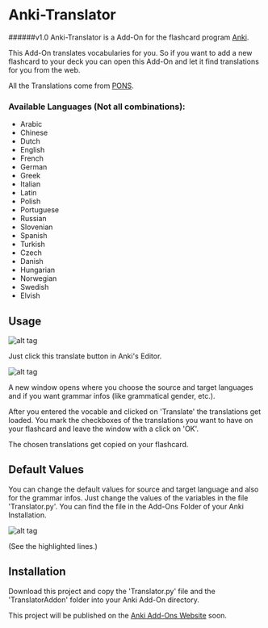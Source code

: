 # Anki-Translator
######v1.0
Anki-Translator is a Add-On for the flashcard program [Anki](http://ankisrs.net/).

This Add-On translates vocabularies for you. So if you want to add a new flashcard to your deck you can open this Add-On 
and let it find translations for you from the web.

All the Translations come from [PONS](http://en.pons.com/).

### Available Languages (Not all combinations):
* Arabic
* Chinese
* Dutch
* English
* French
* German
* Greek
* Italian
* Latin
* Polish
* Portuguese
* Russian
* Slovenian
* Spanish
* Turkish
* Czech
* Danish
* Hungarian
* Norwegian
* Swedish
* Elvish

## Usage
![alt tag](https://raw.githubusercontent.com/jannewulf/Anki-Translator/dev/docs/Button.png)

Just click this translate button in Anki's Editor. 

![alt tag](https://raw.githubusercontent.com/jannewulf/Anki-Translator/dev/docs/translated-tree.png)

A new window opens where you choose the source and target languages and if you want grammar infos (like grammatical
gender, etc.).

After you entered the vocable and clicked on 'Translate' the translations get loaded. You mark the checkboxes of the 
translations you want to have on your flashcard and leave the window with a click on 'OK'.

The chosen translations get copied on your flashcard.

## Default Values
You can change the default values for source and target language and also for the grammar infos. Just change the values 
of the variables in the file 'Translator.py'. You can find the file in the Add-Ons Folder of your Anki Installation.

![alt tag](https://raw.githubusercontent.com/jannewulf/Anki-Translator/dev/docs/settings.png)

(See the highlighted lines.)

## Installation
Download this project and copy the 'Translator.py' file and the 'TranslatorAddon' folder into your Anki Add-On directory.

This project will be published on the [Anki Add-Ons Website](https://ankiweb.net/shared/addons/) soon.
